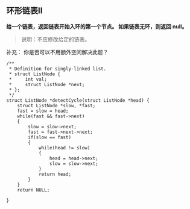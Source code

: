## 环形链表II
**给一个链表，返回链表开始入环的第一个节点。 如果链表无环，则返回 null。**

>说明：不应修改给定的链表。

补充：
你是否可以不用额外空间解决此题？

```
/**
 * Definition for singly-linked list.
 * struct ListNode {
 *     int val;
 *     struct ListNode *next;
 * };
 */
struct ListNode *detectCycle(struct ListNode *head) {
    struct ListNode *slow, *fast;
    fast = slow = head;
    while(fast && fast->next)
    {
        slow = slow->next;
        fast = fast->next->next;
        if(slow == fast)
        {
            while(head != slow)
            {
                head = head->next;
                slow = slow->next;
            }
            return head;
        }   
    }
    return NULL;
    
}
```